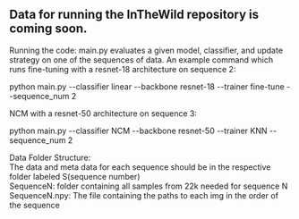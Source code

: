 ## **Data for running the InTheWild repository is coming soon.**


Running the code:
main.py evaluates a given model, classifier, and update strategy on one of the sequences of data. 
An example command which runs fine-tuning with a resnet-18 architecture on sequence 2: 

python main.py --classifier linear --backbone resnet-18 --trainer fine-tune --sequence_num 2

NCM with a resnet-50 architecture on sequence 3:

python main.py --classifier NCM --backbone resnet-50 --trainer KNN --sequence_num 2







Data Folder Structure: <br />
The data and meta data for each sequence should be in the respective folder labeled S(sequence number) <br />
SequenceN: folder containing all samples from 22k needed for sequence N <br />
SequenceN.npy: The file containing the paths to each img in the order of the sequence <br />
<br />
